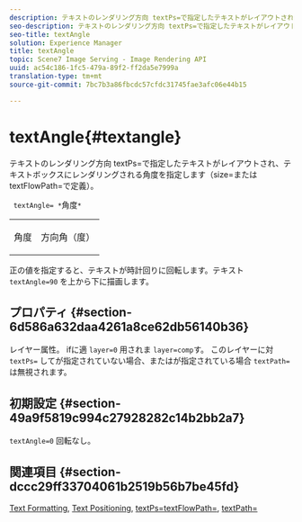 ```yaml
---
description: テキストのレンダリング方向 textPs=で指定したテキストがレイアウトされ、テキストボックスにレンダリングされる角度を指定します（size=またはtextFlowPath=で定義）。
seo-description: テキストのレンダリング方向 textPs=で指定したテキストがレイアウトされ、テキストボックスにレンダリングされる角度を指定します（size=またはtextFlowPath=で定義）。
seo-title: textAngle
solution: Experience Manager
title: textAngle
topic: Scene7 Image Serving - Image Rendering API
uuid: ac54c186-1fc5-479a-89f2-ff2da5e7999a
translation-type: tm+mt
source-git-commit: 7bc7b3a86fbcdc57cfdc31745fae3afc06e44b15

---
```



# textAngle{#textangle}

テキストのレンダリング方向 textPs=で指定したテキストがレイアウトされ、テキストボックスにレンダリングされる角度を指定します（size=またはtextFlowPath=で定義）。

` textAngle= *`角度`*`

<table id="simpletable_40832AC4B43A458CA69B225768124F58"> 
 <tr class="strow"> 
  <td class="stentry"> <p> <span class="varname"> 角度 </span> </p> </td> 
  <td class="stentry"> <p>方向角（度） </p> </td> 
 </tr> 
</table>

正の値を指定すると、テキストが時計回りに回転します。テキスト `textAngle=90` を上から下に描画します。

## プロパティ {#section-6d586a632daa4261a8ce62db56140b36}

レイヤー属性。 ifに適 `layer=0` 用されま `layer=comp`す。 このレイヤーに対 `textPs=` してが指定されていない場合、またはが指定されている場合 `textPath=` は無視されます。

## 初期設定 {#section-49a9f5819c994c27928282c14b2bb2a7}

`textAngle=0` 回転なし。

## 関連項目 {#section-dccc29ff33704061b2519b56b7be45fd}

[Text Formatting](../../../../../is-api/http-ref/image-serving-api-ref/c-http-protocol-reference/c-text-formatting/c-text-formatting.md#concept-0d3136db7f6f49668274541cd4b6364c), [Text Positioning](../../../../../is-api/http-ref/image-serving-api-ref/c-http-protocol-reference/c-text-formatting/r-text-positioning.md#reference-f647443d92914f4b89a7cc5a83267d87), [textPs=textFlowPath=](../../../../../is-api/http-ref/image-serving-api-ref/c-http-protocol-reference/c-command-reference/r-textps.md#reference-4209a2a6169f44278da2647cfb0cd767), [](../../../../../is-api/http-ref/image-serving-api-ref/c-http-protocol-reference/c-command-reference/r-textflowpath.md#reference-0b8d9493d71342f0b6a64a6d221584ef)[textPath=](../../../../../is-api/http-ref/image-serving-api-ref/c-http-protocol-reference/c-command-reference/r-textpath.md#reference-b09cc0902dff4725bdb54d5da4076ccd)
